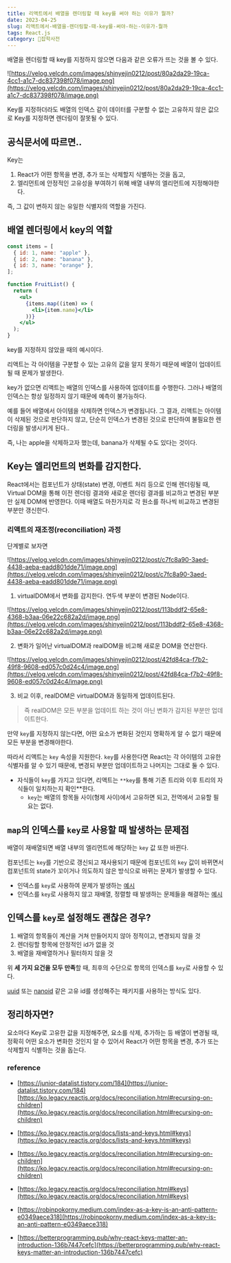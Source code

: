 ```yaml
---
title: 리액트에서 배열을 렌더링할 때 key를 써야 하는 이유가 뭘까?
date: 2023-04-25
slug: 리액트에서-배열을-렌더링할-때-key를-써야-하는-이유가-뭘까
tags: React.js
category: 🙏잡학사전
---
```


배열을 렌더링할 때 key를 지정하지 않으면 다음과 같은 오류가 뜨는 것을 볼 수 있다.

![https://velog.velcdn.com/images/shinyejin0212/post/80a2da29-19ca-4cc1-a1c7-dc837398f078/image.png](https://velog.velcdn.com/images/shinyejin0212/post/80a2da29-19ca-4cc1-a1c7-dc837398f078/image.png)

Key를 지정하더라도 배열의 인덱스 같이 데이터를 구분할 수 없는 고유하지 않은 값으로 Key를 지정하면 렌더링이 잘못될 수 있다.

## 공식문서에 따르면..

Key는

1. React가 어떤 항목을 변경, 추가 또는 삭제할지 식별하는 것을 돕고,
2. 엘리먼트에 안정적인 고유성을 부여하기 위해 배열 내부의 엘리먼트에 지정해야한다.

즉, 그 값이 변하지 않는 유일한 식별자의 역할을 가진다.

## 배열 렌더링에서 key의 역할

```jsx
const items = [
  { id: 1, name: "apple" },
  { id: 2, name: "banana" },
  { id: 3, name: "orange" },
];

function FruitList() {
  return (
    <ul>
      {items.map((item) => (
        <li>{item.name}</li>
      ))}
    </ul>
  );
}
```

key를 지정하지 않았을 때의 예시이다.

리액트는 각 아이템을 구분할 수 있는 고유의 값을 알지 못하기 때문에 배열이 업데이트 될 때 문제가 발생한다.

key가 없으면 리액트는 배열의 인덱스를 사용하여 업데이트를 수행한다. 그러나 배열의 인덱스는 항상 일정하지 않기 때문에 예측이 불가능하다.

예를 들어 배열에서 아이템을 삭제하면 인덱스가 변경됩니다. 그 결과, 리액트는 아이템이 삭제된 것으로 판단하지 않고, 단순히 인덱스가 변경된 것으로 판단하여 불필요한 렌더링을 발생시키게 된다..

즉, 나는 apple을 삭제하고자 했는데, banana가 삭제될 수도 있다는 것이다.

## Key는 엘리먼트의 변화를 감지한다.

React에서는 컴포넌트가 상태(state) 변경, 이벤트 처리 등으로 인해 렌더링될 때, Virtual DOM을 통해 이전 렌더링 결과와 새로운 렌더링 결과를 비교하고 변경된 부분만 실제 DOM에 반영한다. 이때 배열도 마찬가지로 각 원소를 하나씩 비교하고 변경된 부분만 갱신한다.

### **리액트의 재조정(reconciliation) 과정**

단계별로 보자면

![https://velog.velcdn.com/images/shinyejin0212/post/c7fc8a90-3aed-4438-aeba-eadd801dde71/image.png](https://velog.velcdn.com/images/shinyejin0212/post/c7fc8a90-3aed-4438-aeba-eadd801dde71/image.png)

1. virtualDOM에서 변화를 감지한다. 연두색 부분이 변경된 Node이다.

![https://velog.velcdn.com/images/shinyejin0212/post/113bddf2-65e8-4368-b3aa-06e22c682a2d/image.png](https://velog.velcdn.com/images/shinyejin0212/post/113bddf2-65e8-4368-b3aa-06e22c682a2d/image.png)

2. 변화가 일어난 virtualDOM과 realDOM을 비고해 새로운 DOM을 연산한다.

![https://velog.velcdn.com/images/shinyejin0212/post/42fd84ca-f7b2-49f8-9608-ed057c0d24c4/image.png](https://velog.velcdn.com/images/shinyejin0212/post/42fd84ca-f7b2-49f8-9608-ed057c0d24c4/image.png)

3.  비교 이후, realDOM은 virtualDOM과 동일하게 업데이트된다.

> 즉 realDOM은 모든 부분을 업데이트 하는 것이 아닌 변화가 감지된 부분만 업데이트한다.

만약 `key`를 지정하지 않는다면, 어떤 요소가 변화된 것인지 명확하게 알 수 없기 때문에 모든 부분을 변경해야한다.

따라서 리액트는 `key` 속성을 지원한다. `key`를 사용한다면 React는 각 아이템의 고유한 식별자를 알 수 있기 때문에, 변경되 부분만 업데이트하고 나머지는 그대로 둘 수 있다.

- 자식들이 `key`를 가지고 있다면, 리액트는 `**key`를 통해 기존 트리와 이후 트리의 자식들이 일치하는지 확인\*\*한다.
  - `key`는 배열의 항목들 사이(형제 사이)에서 고유하면 되고, 전역에서 고유할 필요는 없다.

## `map`의 인덱스를 `key`로 사용할 때 발생하는 문제점

배열이 재배열되면 배열 내부의 엘리먼트에 해당하는 `key` 값 또한 바뀐다.

컴포넌트는 `key`를 기반으로 갱신되고 재사용되기 때문에 컴포넌트의 `key` 값이 바뀌면서 컴포넌트의 state가 꼬이거나 의도하지 않은 방식으로 바뀌는 문제가 발생할 수 있다.

- 인덱스를 `key`로 사용하여 문제가 발생하는 [예시](https://legacy.reactjs.org/redirect-to-codepen/reconciliation/index-used-as-key)
- 인덱스를 `key`로 사용하지 않고 재배열, 정렬할 때 발생하는 문제들을 해결하는 [예시](https://legacy.reactjs.org/redirect-to-codepen/reconciliation/no-index-used-as-key)

## 인덱스를 `key`로 설정해도 괜찮은 경우?

1. 배열의 항목들이 계산을 거쳐 만들어지지 않아 정적이고, 변경되지 않을 것
2. 렌더링할 항목에 안정적인 id가 없을 것
3. 배열을 재배열하거나 필터하지 않을 것

위 **세 가지 요건을 모두 만족**할 때, 최후의 수단으로 항목의 인덱스를 `key`로 사용할 수 있다.

[uuid](https://github.com/uuidjs/uuid) 또는 [nanoid](https://github.com/ai/nanoid) 같은 고유 id를 생성해주는 패키지를 사용하는 방식도 있다.

## 정리하자면?

요소마다 Key로 고유한 값을 지정해주면, 요소를 삭제, 추가하는 등 배열이 변경될 때, 정확히 어떤 요소가 변화한 것인지 알 수 있어서 React가 어떤 항목을 변경, 추가 또는 삭제할지 식별하는 것을 돕는다.

### reference

- [https://junior-datalist.tistory.com/184](https://junior-datalist.tistory.com/184)[https://ko.legacy.reactjs.org/docs/reconciliation.html#recursing-on-children](https://ko.legacy.reactjs.org/docs/reconciliation.html#recursing-on-children)

- [https://ko.legacy.reactjs.org/docs/lists-and-keys.html#keys](https://ko.legacy.reactjs.org/docs/lists-and-keys.html#keys)

- [https://ko.legacy.reactjs.org/docs/reconciliation.html#recursing-on-children](https://ko.legacy.reactjs.org/docs/reconciliation.html#recursing-on-children)

- [https://ko.legacy.reactjs.org/docs/reconciliation.html#keys](https://ko.legacy.reactjs.org/docs/reconciliation.html#keys)

- [https://robinpokorny.medium.com/index-as-a-key-is-an-anti-pattern-e0349aece318](https://robinpokorny.medium.com/index-as-a-key-is-an-anti-pattern-e0349aece318)

- [https://betterprogramming.pub/why-react-keys-matter-an-introduction-136b7447cefc](https://betterprogramming.pub/why-react-keys-matter-an-introduction-136b7447cefc)
